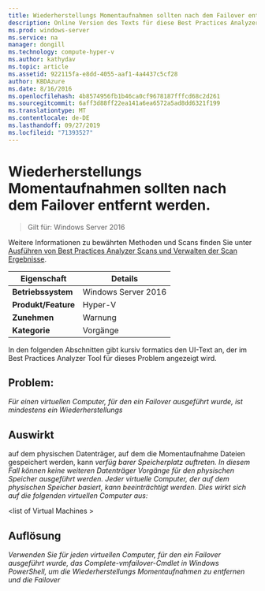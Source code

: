 ```yaml
---
title: Wiederherstellungs Momentaufnahmen sollten nach dem Failover entfernt werden.
description: Online Version des Texts für diese Best Practices Analyzer Regel.
ms.prod: windows-server
ms.service: na
manager: dongill
ms.technology: compute-hyper-v
ms.author: kathydav
ms.topic: article
ms.assetid: 922115fa-e8dd-4055-aaf1-4a4437c5cf28
author: KBDAzure
ms.date: 8/16/2016
ms.openlocfilehash: 4b8574956fb1b46ca0cf9678187fffcd68c2d261
ms.sourcegitcommit: 6aff3d88ff22ea141a6ea6572a5ad8dd6321f199
ms.translationtype: MT
ms.contentlocale: de-DE
ms.lasthandoff: 09/27/2019
ms.locfileid: "71393527"
---
```

# <a name="recovery-snapshots-should-be-removed-after-failover"></a>Wiederherstellungs Momentaufnahmen sollten nach dem Failover entfernt werden.

>Gilt für: Windows Server 2016

Weitere Informationen zu bewährten Methoden und Scans finden Sie unter [Ausführen von Best Practices Analyzer Scans und Verwalten der Scan Ergebnisse](https://go.microsoft.com/fwlink/p/?LinkID=223177).  
  
|Eigenschaft|Details|  
|-|-|  
|**Betriebssystem**|Windows Server 2016| 
|**Produkt/Feature**|Hyper-V|  
|**Zunehmen**|Warnung|  
|**Kategorie**|Vorgänge|  
  
In den folgenden Abschnitten gibt kursiv formatics den UI-Text an, der im Best Practices Analyzer Tool für dieses Problem angezeigt wird.  
  
## <a name="issue"></a>**Problem:**  
*Für einen virtuellen Computer, für den ein Failover ausgeführt wurde, ist mindestens ein Wiederherstellungs*  
  
## <a name="impact"></a>**Auswirkt**  
auf dem physischen Datenträger, auf dem die Momentaufnahme Dateien gespeichert werden, kann *verfüg barer Speicherplatz auftreten. In diesem Fall können keine weiteren Datenträger Vorgänge für den physischen Speicher ausgeführt werden. Jeder virtuelle Computer, der auf dem physischen Speicher basiert, kann beeinträchtigt werden. Dies wirkt sich auf die folgenden virtuellen Computer aus:*  
  
\<list of Virtual Machines >  
  
## <a name="resolution"></a>**Auflösung**  
*Verwenden Sie für jeden virtuellen Computer, für den ein Failover ausgeführt wurde, das Complete-vmfailover-Cmdlet in Windows PowerShell, um die Wiederherstellungs Momentaufnahmen zu entfernen und die Failover*  
  


